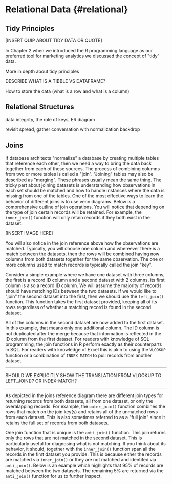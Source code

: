 
# Relational Data {#relational}

## Tidy Principles

[INSERT QUIP ABOUT TIDY DATA OR QUOTE]

In Chapter 2 when we introduced the R programming language as our preferred tool 
for marketing analytics we discussed the concept of "tidy" data. 

More in depth about tidy principles

DESCRIBE WHAT IS A TIBBLE VS DATAFRAME?

How to store the data (what is a row and what is a column)

## Relational Structures

data integrity, the role of keys, ER diagram
 
revisit spread, gather conversation with normalization backdrop

## Joins

If database architects "normalize" a database by creating multiple tables that reference 
each other, then we need a way to bring the data back together from each of these 
sources. The process of combining columns from two or more tables is called a "join". 
"Joining" tables may also be described as "merging". These phrases usually mean the 
same thing. The tricky part about joining datasets is understanding how observations 
in each set should be matched and how to handle instances where the data is missing 
from one of the tables. One of the most effective ways to learn the behavior of different 
joins is to use venn diagrams. Below is a comprehensive outline of join operations. 
You will notice that depending on the type of join certain records will be retained. 
For example, the `inner_join()` function will only retain records if they both exist 
in the dataset. 

[INSERT IMAGE HERE]

You will also notice in the join reference above how the observations are matched. 
Typically, you will choose one column and whereever there is a match between the 
datasets, then the rows will be combined having now columns from both datasets together 
for the same observation. The one or more columns used to match records is typically 
called the join "key".

Consider a simple example where we have one dataset with three columns, the first 
is a record ID column and a second dataset with 2 columns, its first column is 
also a record ID column. We will assume the majority of records should have matching 
IDs between the two datasets. If we would like to "join" the second dataset into the 
first, then we should use the `left_join()` function. This function takes the first 
dataset provided, keeping all of its rows regardless of whether a matching record 
is found in the second dataset. 



All of the columns in the second dataset are now added to the first dataset. In 
this example, that means only one additional column. The ID column is not duplicated 
after the merge because that information is reflected in the ID column from the 
first dataset. For readers with knowledge of SQL programming, the join functions 
in R perform exactly as their counterparts in SQL. For readers with knowledge of 
Excel this is akin to using the `VLOOKUP` function or a combination of `INDEX-MATCH` 
to pull records from another dataset.

***
SHOULD WE EXPLICITLY SHOW THE TRANSLATION FROM VLOOKUP TO LEFT_JOIN()? OR INDEX-MATCH?
***

As depicted in the joins reference diagram there are different join types for 
returning records from both datasets, all from one dataset, or only the overalapping 
records. For example, the `outer_join()` function combines the rows that match on the 
join key(s) and retains all of the unmatched rows from each dataset. This is also 
sometimes referred to as a "full join" since it retains the full set of records 
from both datasets.



One join function that is unique is the `anti_join()` function. This join returns 
only the rows that are not matched in the second dataset. This is particularly useful 
for diagnosing what is not matching. If you think about its behavior, it should, 
together with the `inner_join()` function span all the records in the first dataset 
you provide. This is because either the records are matched via `inner_join()` or 
they are not matched and identifed via `anti_join()`. Below is an example which 
highlights that 95% of records are matched between the two datasets. The remaining 
5% are returned via the `anti_join()` function for us to further inspect.


